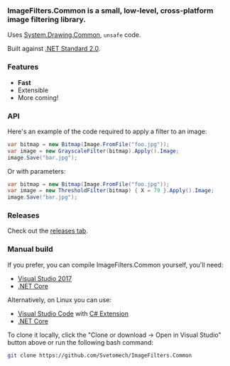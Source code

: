 ### ImageFilters.Common is a small, low-level, cross-platform image filtering library.

Uses [System.Drawing.Common](https://www.nuget.org/packages/System.Drawing.Common), `unsafe` code.

Built against [.NET Standard 2.0](https://docs.microsoft.com/dotnet/standard/net-standard).

### Features

* **Fast**
* Extensible
* More coming!

### API 

Here's an example of the code required to apply a filter to an image:

```csharp
var bitmap = new Bitmap(Image.FromFile("foo.jpg"));
var image = new GrayscaleFilter(bitmap).Apply().Image;
image.Save("bar.jpg");
```

Or with parameters:

```csharp
var bitmap = new Bitmap(Image.FromFile("foo.jpg"));
var image = new ThresholdFilter(bitmap) { X = 79 }.Apply().Image;
image.Save("bar.jpg");
```

### Releases

Check out the [releases tab](https://github.com/Svetomech/ImageFilters.Common/releases).

### Manual build

If you prefer, you can compile ImageFilters.Common yourself, you'll need:

- [Visual Studio 2017](https://www.visualstudio.com/news/releasenotes/vs2017-relnotes)
- [.NET Core](https://www.microsoft.com/net/learn/get-started/windows)

Alternatively, on Linux you can use:

- [Visual Studio Code](https://code.visualstudio.com) with [C# Extension](https://marketplace.visualstudio.com/items?itemName=ms-vscode.csharp)
- [.NET Core](https://www.microsoft.com/net/learn/get-started/linuxubuntu)

To clone it locally, click the "Clone or download -> Open in Visual Studio" button above or run the following bash command:

```bash
git clone https://github.com/Svetomech/ImageFilters.Common
```
